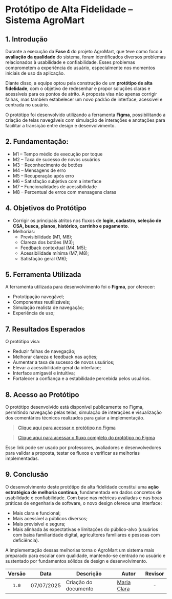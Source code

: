 # Protótipo de Alta Fidelidade – Sistema AgroMart

## 1. Introdução

Durante a execução da **Fase 4** do projeto AgroMart, que teve como foco a **avaliação da qualidade** do sistema, foram identificados diversos problemas relacionados à usabilidade e confiabilidade. Esses problemas comprometem a experiência do usuário, especialmente nos momentos iniciais de uso da aplicação.

Diante disso, a equipe optou pela construção de um **protótipo de alta fidelidade**, com o objetivo de redesenhar e propor soluções claras e acessíveis para os pontos de atrito. A proposta visa não apenas corrigir falhas, mas também estabelecer um novo padrão de interface, acessível e centrada no usuário.

O protótipo foi desenvolvido utilizando a ferramenta **Figma**, possibilitando a criação de telas navegáveis com simulação de interações e anotações para facilitar a transição entre design e desenvolvimento.


## 2. Fundamentação:

- M1 – Tempo médio de execução por toque
- M2 – Taxa de sucesso de novos usuários
- M3 – Reconhecimento de botões
- M4 – Mensagens de erro
- M5 – Recuperação após erro
- M6 – Satisfação subjetiva com a interface
- M7 – Funcionalidades de acessibilidade
- M8 – Percentual de erros com mensagens claras 

## 4. Objetivos do Protótipo

- Corrigir os principais atritos nos fluxos de **login, cadastro, seleção de CSA, busca, planos, histórico, carrinho e pagamento**.
- Melhorias:
  - Previsibilidade (M1, M8);
  - Clareza dos botões (M3);
  - Feedback contextual (M4, M5);
  - Acessibilidade mínima (M7, M8);
  - Satisfação geral (M6);


## 5. Ferramenta Utilizada

A ferramenta utilizada para desenvolvimento foi o **Figma**, por oferecer:
- Prototipação navegável;
- Componentes reutilizáveis;
- Simulação realista de navegação;
- Experiência de uso;

## 7. Resultados Esperados

O protótipo visa:
- Reduzir falhas de navegação;
- Melhorar clareza e feedback nas ações;
- Aumentar a taxa de sucesso de novos usuários;
- Elevar a acessibilidade geral da interface;
- Interface amigavél e intuitiva;
- Fortalecer a confiança e a estabilidade percebida pelos usuários.


## 8. Acesso ao Protótipo

O protótipo desenvolvido está disponível publicamente no Figma, permitindo navegação pelas telas, simulação de interações e visualização dos comentários técnicos realizados para guiar a implementação.

> [Clique aqui para acessar o protótipo no Figma](https://www.figma.com/design/UnJYeq1K1Ypd1YQNo7DCDx/AgroMart?node-id=0-1&p=f&t=8OvhyE5JmOqflUdX-0)

> [Clique aqui para acessar o fluxo completo do protótipo no Figma](https://www.figma.com/proto/UnJYeq1K1Ypd1YQNo7DCDx/AgroMart?node-id=1-6&p=f&t=8OvhyE5JmOqflUdX-0&scaling=scale-down&content-scaling=fixed&page-id=0%3A1&starting-point-node-id=1%3A6)

Esse link pode ser usado por professores, avaliadores e desenvolvedores para validar a proposta, testar os fluxos e verificar as melhorias implementadas.

## 9. Conclusão

O desenvolvimento deste protótipo de alta fidelidade constitui uma **ação estratégica de melhoria contínua**, fundamentada em dados concretos de usabilidade e confiabilidade. Com base nas métricas avaliadas e nas boas práticas de engenharia de software, o novo design oferece uma interface:

- Mais clara e funcional;
- Mais acessível a públicos diversos;
- Mais previsível e segura;
- Mais alinhada às expectativas e limitações do público-alvo (usuários com baixa familiaridade digital, agricultores familiares e pessoas com deficiência).

A implementação dessas melhorias torna o AgroMart um sistema mais preparado para escalar com qualidade, mantendo-se centrado no usuário e sustentado por fundamentos sólidos de design e desenvolvimento.

|Versão|Data|Descrição|Autor|Revisor|
|:----:|----|---------|-----|:-------:|
|`1.0`|07/07/2025|Criação do documento| [Maria Clara](https://github.com/Oleari19) | - |
